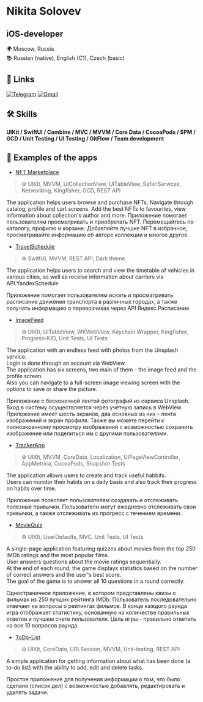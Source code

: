 
# Nikita Solovev 
## iOS-developer

🌍 Moscow, Russia\
📚 Russian (native), English (C1), Czech (basic) 



## 🔗 Links
[![Telegram](https://img.shields.io/badge/Telegram-2CA5E0?style=for-the-badge&logo=telegram&logoColor=white)](https://t.me/DuckUt)
[![Gmail](https://img.shields.io/badge/Gmail-D14836?style=for-the-badge&logo=gmail&logoColor=white)](mr.utingen@gmail.com) 




## 🛠 Skills
**UIKit / SwiftUI / Combine / MVC / MVVM / Core Data  / CocoaPods / SPM / GCD / Unit Testing / UI Testing / GitFlow / Team development**




## 📱 Examples of the apps

- [NFT Marketplace](https://github.com/UtinsStory/iOS-FakeNFT)
  
> ⚙️ UIKIt, MVVM, UICollectionView, UITableView, SafariServices, Networking, Kingfisher, GCD, REST API

The application helps users browse and purchase NFTs. Navigate through catalog, profile and cart screens. Add the best NFTs to favourites, view information about collection's author and more.
Приложение помогает пользователям просматривать и приобретать NFT. Перемещайтесь по каталогу, профилю и корзине. Добавляйте лучшие NFT в избранное, просматривайте информацию об авторе коллекции и многое другое.

- [TravelSchedule](https://github.com/UtinsStory/TravelSchedule)
  
> ⚙️ SwiftUI, MVVM, REST API, Dark theme

The application helps users to search and view the timetable of vehicles in various cities, as well as receive information about carriers via API.YandexSchedule

Приложение помогает пользователям искать и просматривать расписание движения транспорта в различных городах, а также получать информацию о перевозчиках через API Яндекс.Расписание

 - [ImageFeed](https://github.com/UtinsStory/ImageFeed)
 
 > ⚙️ UIKIt, UITableView, WKWebView, Keychain Wrapper, Kingfisher, ProgressHUD, Unit Tests, UI Tests

The application with an endless feed with photos from the Unsplash service.\
Login is done through an account via WebView.\
The application has six screens, two main of them  - the image feed and the profile screen.\
Also you can navigate to a full-screen image viewing screen with the options to save or share the picture.

Приложение с бесконечной лентой фотографий из сервиса Unsplash.
Вход в систему осуществляется через учетную запись в WebView.
Приложение имеет шесть экранов, два основных из них - лента изображений и экран профиля.
Также вы можете перейти к полноэкранному просмотру изображений с возможностью сохранить изображение или поделиться им с другими пользователями.

- [TrackerApp](https://github.com/UtinsStory/TrackerApp)

> ⚙️ UIKIt, MVVM, CoreData, Localization, UIPageViewController, AppMetrica, CocoaPods, Snapshot Tests

The application allows users to create and track useful habbits.\
Users can monitor their habits on a daily basis and also track their progress on habits over time.

Приложение позволяет пользователям создавать и отслеживать полезные привычки.
Пользователи могут ежедневно отслеживать свои привычки, а также отслеживать их прогресс с течением времени.

- [MovieQuiz](https://github.com/UtinsStory/MovieQuiz)

> ⚙️ UIKIt, UserDefaults, MVC, Unit Tests, UI Tests

A single-page application featuring quizzes about movies from the top 250 IMDb ratings and the most popular films.\
User answers questions about the movie ratings sequentially.\
At the end of each round, the game displays statistics based on the number of correct answers and the user's best score.\
The goal of the game is to answer all 10 questions in a round correctly.

Одностраничное приложение, в котором представлены квизы о фильмах из 250 лучших рейтинга IMDb.
Пользователь последовательно отвечает на вопросы о рейтингах фильмов.
В конце каждого раунда игра отображает статистику, основанную на количестве правильных ответов и лучшем счете пользователя.
Цель игры - правильно ответить на все 10 вопросов раунда.

- [ToDo-List](https://github.com/UtinsStory/ToDo-List)
  
> ⚙️ UIKit, CoreData, URLSession, MVVM, Unit-testing, REST API

A simple application for getting information about what has been done (a to-do list) with the ability to add, edit and delete tasks.

Простое приложение для получения информации о том, что было сделано (список дел) с возможностью добавлять, редактировать и удалять задачи.
